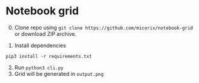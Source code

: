 # Notebook grid

0. Clone repo using `git clone https://github.com/micorix/notebook-grid` or download ZIP archive.

1. Install dependencies
```shell
pip3 install -r requirements.txt
```

2. Run `python3 cli.py`
3. Grid will be generated in `output.png`